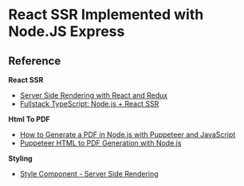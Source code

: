 # React SSR Implemented with Node.JS Express

## Reference

**React SSR**

-   [Server Side Rendering with React and Redux](https://www.udemy.com/course/server-side-rendering-with-react-and-redux/)
-   [Fullstack TypeScript: Node.js + React SSR](https://nils-mehlhorn.de/posts/typescript-nodejs-react-ssr)

**Html To PDF**

-   [How to Generate a PDF in Node.js with Puppeteer and JavaScript](https://cheatcode.co/tutorials/how-to-generate-a-pdf-in-node-js-with-puppeteer-and-javascript#creating-a-pdf-generator-function)
-   [Puppeteer HTML to PDF Generation with Node.js](https://blog.risingstack.com/pdf-from-html-node-js-puppeteer/)

**Styling**

-   [Style Component - Server Side Rendering](https://styled-components.com/docs/advanced#server-side-rendering)
